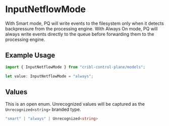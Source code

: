 # InputNetflowMode

With Smart mode, PQ will write events to the filesystem only when it detects backpressure from the processing engine. With Always On mode, PQ will always write events directly to the queue before forwarding them to the processing engine.

## Example Usage

```typescript
import { InputNetflowMode } from "cribl-control-plane/models";

let value: InputNetflowMode = "always";
```

## Values

This is an open enum. Unrecognized values will be captured as the `Unrecognized<string>` branded type.

```typescript
"smart" | "always" | Unrecognized<string>
```